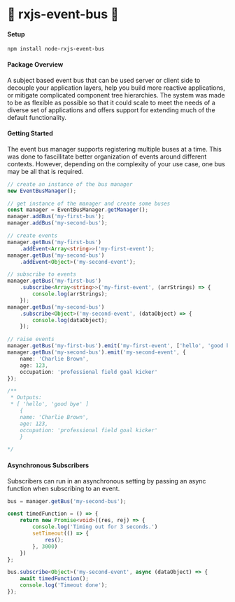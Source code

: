 # 🚌 rxjs-event-bus 🚌

#### Setup
```
npm install node-rxjs-event-bus 
```
#### Package Overview
A subject based event bus that can be used server or client side to decouple your application layers, help you build more reactive applications, or mitigate complicated component tree hierarchies. The system was made to be as flexible as possible so that it could scale to meet the needs of a diverse set of applications and offers support for extending much of the default functionality.  

#### Getting Started 
The event bus manager supports registering multiple buses at a time.
This was done to fascillitate better organization of events around different 
contexts. However, depending on the complexity of your use case, one bus may be all that is required.
``` ts
// create an instance of the bus manager 
new EventBusManager();

// get instance of the manager and create some buses
const manager = EventBusManager.getManager();
manager.addBus('my-first-bus');
manager.addBus('my-second-bus');

// create events 
manager.getBus('my-first-bus')
    .addEvent<Array<string>>('my-first-event');
manager.getBus('my-second-bus')
    .addEvent<Object>('my-second-event');

// subscribe to events 
manager.getBus('my-first-bus')
    .subscribe<Array<string>>('my-first-event', (arrStrings) => {
        console.log(arrStrings);
    });
manager.getBus('my-second-bus')
    .subscribe<Object>('my-second-event', (dataObject) => {
        console.log(dataObject);
    });

// raise events 
manager.getBus('my-first-bus').emit('my-first-event', ['hello', 'good bye']);
manager.getBus('my-second-bus').emit('my-second-event', {
    name: 'Charlie Brown',
    age: 123,
    occupation: 'professional field goal kicker'
});

/**
 * Outputs: 
 * [ 'hello', 'good bye' ]
    {
    name: 'Charlie Brown',
    age: 123,
    occupation: 'professional field goal kicker'
    }

*/

``` 

#### Asynchronous Subscribers 
Subscribers can run in an asynchronous setting by passing an async function 
when subscribing to an event.
``` ts
bus = manager.getBus('my-second-bus');

const timedFunction = () => {
    return new Promise<void>((res, rej) => {
        console.log('Timing out for 3 seconds.')
        setTimeout(() => {
            res();
        }, 3000)
    })
};

bus.subscribe<Object>('my-second-event', async (dataObject) => {
    await timedFunction();
    console.log('Timeout done');
});

``` 